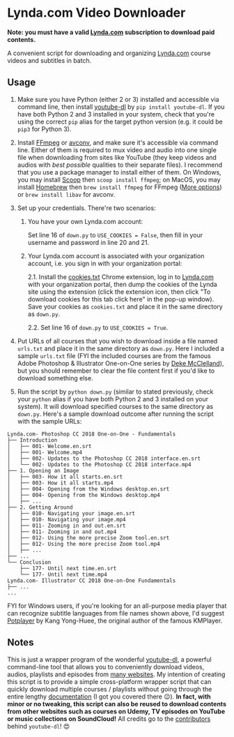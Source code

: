 # Lynda.com Video Downloader

**Note: you must have a valid [Lynda.com](https://www.lynda.com/) subscription to download paid contents.**

A convenient script for downloading and organizing [Lynda.com](https://www.lynda.com/) course videos and subtitles in batch.


## Usage

1. Make sure you have Python (either 2 or 3) installed and accessible via command line, then install [youtube-dl](http://rg3.github.io/youtube-dl/) by `pip install youtube-dl`. If you have both Python 2 and 3 installed in your system, check that you're using the correct `pip` alias for the target python version (e.g. it could be `pip3` for Python 3).

2. Install [FFmpeg](https://www.ffmpeg.org/) or [avconv](https://libav.org/avconv.html), and make sure it's accessible via command line. Either of them is required to mux video and audio into one single file when downloading from sites like YouTube (they keep videos and audios with *best possible* qualities to their separate files). I recommend that you use a package manager to install either of them. On Windows, you may install [Scoop](https://scoop.sh/) then `scoop install ffmpeg`; on MacOS, you may install [Homebrew](https://brew.sh/) then `brew install ffmpeg` for FFmpeg ([More options](https://trac.ffmpeg.org/wiki/CompilationGuide/macOS#ffmpegthroughHomebrew)) or `brew install libav` for avconv.

2. Set up your credentials. There're two scenarios:
    1) You have your own Lynda.com account:

        Set line 16 of `down.py` to `USE_COOKIES = False`, then fill in your username and password in line 20 and 21.

    2) Your Lynda.com account is associated with your organization account, i.e. you sign in with your organization portal:

        2.1. Install the [cookies.txt](https://chrome.google.com/webstore/detail/cookiestxt/njabckikapfpffapmjgojcnbfjonfjfg) Chrome extension, log in to [Lynda.com](https://www.lynda.com/) with your organization portal, then dump the cookies of the Lynda site using the extension (click the extension icon, then click "To download cookies for this tab click here" in the pop-up window). Save your cookies as `cookies.txt` and place it in the same directory as `down.py`.

        2.2. Set line 16 of `down.py` to `USE_COOKIES = True`.

3. Put URLs of all courses that you wish to download inside a file named `urls.txt` and place it in the same directory as `down.py`. Here I included a sample `urls.txt` file (FYI the included courses are from the famous Adobe Photoshop & Illustrator One-on-One series by [Deke McClelland](https://www.deke.com/)), but you should remember to clear the file content first if you'd like to download something else.

4. Run the script by `python down.py` (similar to stated previously, check your `python` alias if you have both Python 2 and 3 installed on your system). It will download specified courses to the same directory as `down.py`. Here's a sample download outcome after running the script with the sample URLs:

```
Lynda.com- Photoshop CC 2018 One-on-One - Fundamentals
├── Introduction
│   ├── 001- Welcome.en.srt
│   ├── 001- Welcome.mp4
│   ├── 002- Updates to the Photoshop CC 2018 interface.en.srt
│   └── 002- Updates to the Photoshop CC 2018 interface.mp4
├── 1. Opening an Image
│   ├── 003- How it all starts.en.srt
│   ├── 003- How it all starts.mp4
│   ├── 004- Opening from the Windows desktop.en.srt
│   ├── 004- Opening from the Windows desktop.mp4
│   ├── ...
├── 2. Getting Around
│   ├── 010- Navigating your image.en.srt
│   ├── 010- Navigating your image.mp4
│   ├── 011- Zooming in and out.en.srt
│   ├── 011- Zooming in and out.mp4
│   ├── 012- Using the more precise Zoom tool.en.srt
│   ├── 012- Using the more precise Zoom tool.mp4
│   ├── ...
├── ...
└── Conclusion
    ├── 177- Until next time.en.srt
    └── 177- Until next time.mp4
Lynda.com- Illustrator CC 2018 One-on-One Fundamentals
├── ...
...
```

FYI for Windows users, if you're looking for an all-purpose media player that can recognize subtitle languages from file names shown above, I'd suggest [Potplayer](https://potplayer.daum.net/) by Kang Yong-Huee, the original author of the famous KMPlayer.


## Notes

This is just a wrapper program of the wonderful [youtube-dl](http://rg3.github.io/youtube-dl/), a powerful command-line tool that allows you to conveniently download videos, audios, playlists and episodes from [many websites](http://rg3.github.io/youtube-dl/supportedsites.html). My intention of creating this script is to provide a simple cross-platform wrapper script that can quickly download multiple courses / playlists without going through the entire lengthy [documentation](https://github.com/rg3/youtube-dl/blob/master/README.md) (I got you covered there :wink:). __In fact, with minor or no tweaking, this script can also be reused to download contents from other websites such as courses on Udemy, TV episodes on YouTube or music collections on SoundCloud!__ All credits go to the [contributors](http://rg3.github.io/youtube-dl/about) behind `youtube-dl`! :heart_eyes:
